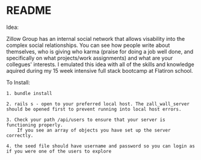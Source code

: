 # README


Idea:

Zillow Group has an internal social network that allows visability into the complex social relationships. You can see how people write about themselves, who is giving who karma (praise for doing a job well done, and specifically on what projects/work assignments) and what are your collegues' interests. I emulated this idea with all of the skills and knowledge aquired during my 15 week intensive full stack bootcamp at Flatiron school. 

To Install: 
```
1. bundle install

2. rails s - open to your preferred local host. The zall_wall_server should be opened first to prevent running into local host errors.

3. Check your path /api/users to ensure that your server is functioning properly. 
    If you see an array of objects you have set up the server correctly. 
    
4. the seed file should have username and password so you can login as if you were one of the users to explore

```
